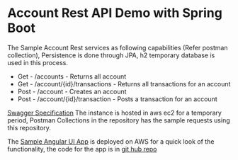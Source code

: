 # Account Rest API Demo with Spring Boot

The Sample Account Rest services as following capabilities (Refer postman collection), Persistence is done through JPA, h2 temporary database is used in this process. 
 * Get  - /accounts - Returns all account
 * Get  - /account/{id}/transactions - Returns all transactions for an account
 * Post - /account - Creates an account
 * Post - /account/{id}/transaction - Posts a transaction for an account
 
[Swagger Specification](http://13.210.72.123:8080/swagger-ui.html)
The instance is hosted in aws ec2 for a temporary period, Postman Collections in the repository has the sample requests using this repository.

The [Sample Angular UI App](http://sinfinity.io/accounts) is deployed on AWS for a quick look of the functionality, the code for the app is in [git hub repo](https://github.com/naveenrajkumar/angularapp-accountservice)